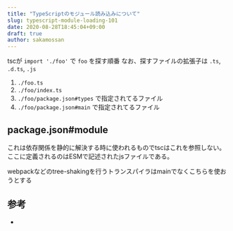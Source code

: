 ```yaml
---
title: "TypeScriptのモジュール読み込みについて"
slug: typescript-module-loading-101
date: 2020-08-28T18:45:04+09:00
draft: true
author: sakamossan
---
```


tscが `import './foo'` で `foo` を探す順番
なお、探すファイルの拡張子は `.ts`, `.d.ts`, `.js`

1. `./foo.ts`
1. `./foo/index.ts`
1. `./foo/package.json#types` で指定されてるファイル
1. `./foo/package.json#main` で指定されてるファイル

## package.json#module

これは依存関係を静的に解決する時に使われるものでtscはこれを参照しない。
ここに定義されるのはESMで記述されたjsファイルである。

webpackなどのtree-shakingを行うトランスパイラはmainでなくこちらを使おうとする


## 参考

- 
